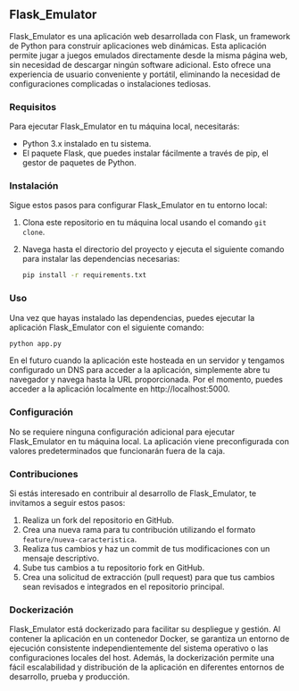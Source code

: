 ## Flask_Emulator

Flask_Emulator es una aplicación web desarrollada con Flask, un framework de Python para construir aplicaciones web dinámicas. Esta aplicación permite jugar a juegos emulados directamente desde la misma página web, sin necesidad de descargar ningún software adicional. Esto ofrece una experiencia de usuario conveniente y portátil, eliminando la necesidad de configuraciones complicadas o instalaciones tediosas.

### Requisitos

Para ejecutar Flask_Emulator en tu máquina local, necesitarás:

- Python 3.x instalado en tu sistema.
- El paquete Flask, que puedes instalar fácilmente a través de pip, el gestor de paquetes de Python.

### Instalación

Sigue estos pasos para configurar Flask_Emulator en tu entorno local:

1. Clona este repositorio en tu máquina local usando el comando `git clone`.
2. Navega hasta el directorio del proyecto y ejecuta el siguiente comando para instalar las dependencias necesarias:

   ```bash
   pip install -r requirements.txt
   ```

### Uso

Una vez que hayas instalado las dependencias, puedes ejecutar la aplicación Flask_Emulator con el siguiente comando:

```bash
python app.py
```

En el futuro cuando la aplicación este hosteada en un servidor y tengamos configurado un DNS para acceder a la aplicación, simplemente abre tu navegador y navega hasta la URL proporcionada. Por el momento, puedes acceder a la aplicación localmente en http://localhost:5000.

### Configuración

No se requiere ninguna configuración adicional para ejecutar Flask_Emulator en tu máquina local. La aplicación viene preconfigurada con valores predeterminados que funcionarán fuera de la caja.

### Contribuciones

Si estás interesado en contribuir al desarrollo de Flask_Emulator, te invitamos a seguir estos pasos:

1. Realiza un fork del repositorio en GitHub.
2. Crea una nueva rama para tu contribución utilizando el formato `feature/nueva-caracteristica`.
3. Realiza tus cambios y haz un commit de tus modificaciones con un mensaje descriptivo.
4. Sube tus cambios a tu repositorio fork en GitHub.
5. Crea una solicitud de extracción (pull request) para que tus cambios sean revisados e integrados en el repositorio principal.

### Dockerización

Flask_Emulator está dockerizado para facilitar su despliegue y gestión. Al contener la aplicación en un contenedor Docker, se garantiza un entorno de ejecución consistente independientemente del sistema operativo o las configuraciones locales del host. Además, la dockerización permite una fácil escalabilidad y distribución de la aplicación en diferentes entornos de desarrollo, prueba y producción.
